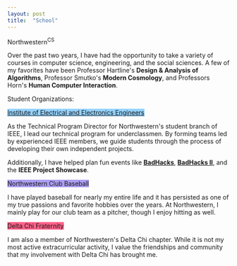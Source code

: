 ```yaml
---
layout: post
title:  "School"
---
```

Northwestern<sup>CS</sup>

Over the past two years, I have had the opportunity to take a variety of courses in computer science, engineering, and the social sciences. A few of my favorites have been Professor Hartline's **Design & Analysis of Algorithms**, Professor Smutko's **Modern Cosmology**, and Professors Horn's **Human Computer Interaction**.

Student Organizations:

<span style="background-color: #94D2FF; color: #ffd866;">[Institute of Electrical and Electronics Engineers](http://ieee.northwestern.edu/)</span>

As the Technical Program Director for Northwestern's student branch of IEEE, I lead our technical program for underclassmen. By forming teams led by experienced IEEE members, we guide students through the process of developing their own independent projects.

Additionally, I have helped plan fun events like **[BadHacks](http://www.mccormick.northwestern.edu/eecs/news/articles/2016/nu-ieee-hosts-successfully-innovative-badhacks-hackathon-competition.html)**, **[BadHacks II](https://northwesternbusinessreview.org/badhacks-2017-come-for-the-hacking-stay-for-the-chicken-nuggets-1acf9a35bc1b)**, and the **IEEE Project Showcase**.

<span style="background-color: #ab9df2;"> Northwestern Club Baseball</span>

I have played baseball for nearly my entire life and it has persisted as one of my true passions and favorite hobbies over the years. At Northwestern, I mainly play for our club team as a pitcher, though I enjoy hitting as well.

<span style="background-color: #ff6188;">Delta Chi Fraternity</span>

I am also a member of Northwestern's Delta Chi chapter. While it is not my most active extracurricular activity, I value the friendships and community that my involvement with Delta Chi has brought me.